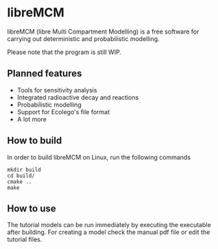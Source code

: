 # libreMCM

libreMCM (libre Multi Compartment Modelling) is a free software for carrying out deterministic and probabilistic modelling.

Please note that the program is still WIP.

## Planned features

- Tools for sensitivity analysis
- Integrated radioactive decay and reactions
- Probabilistic modelling
- Support for Ecolego's file format
- A lot more

## How to build

In order to build libreMCM on Linux, run the following commands
```shell
mkdir build
cd build/
cmake ..
make
```

## How to use

The tutorial models can be run immediately by executing the executable after building. For creating a model check the manual pdf file or edit the tutorial files.
